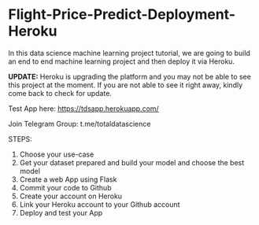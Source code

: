 # Flight-Price-Predict-Deployment-Heroku

In this data science machine learning project tutorial, we are going to build an end to end machine learning project and then deploy it via Heroku.

**UPDATE:** Heroku is upgrading the platform and you may not be able to see this project at the moment. If you are not able to see it right away, kindly come back to check for update.

Test App here: https://tdsapp.herokuapp.com/

Join Telegram Group: t.me/totaldatascience

STEPS:

1. Choose your use-case
2. Get your dataset prepared and build your model and choose the best model
3. Create a web App using Flask
4. Commit your code to Github
5. Create your account on Heroku
6. Link your Heroku account to your Github account
7. Deploy and test your App
